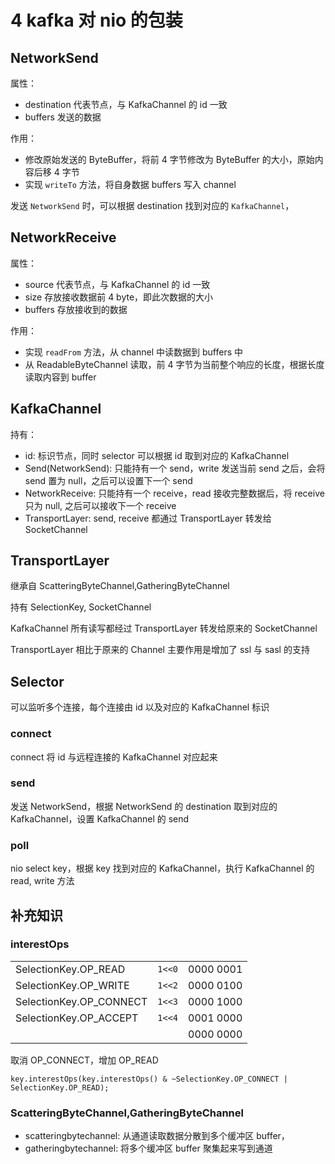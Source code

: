 # 4 kafka 对 nio 的包装

## NetworkSend

属性：
* destination 代表节点，与 KafkaChannel 的 id 一致
* buffers 发送的数据

作用：
* 修改原始发送的 ByteBuffer，将前 4 字节修改为 ByteBuffer 的大小，原始内容后移 4 字节
* 实现 `writeTo` 方法，将自身数据 buffers 写入 channel

发送 `NetworkSend` 时，可以根据 destination 找到对应的 `KafkaChannel`，

## NetworkReceive

属性：
* source 代表节点，与 KafkaChannel 的 id 一致
* size    存放接收数据前 4 byte，即此次数据的大小
* buffers 存放接收到的数据

作用：
* 实现 `readFrom` 方法，从 channel 中读数据到 buffers 中
* 从 ReadableByteChannel 读取，前 4 字节为当前整个响应的长度，根据长度读取内容到 buffer

## KafkaChannel

持有：
* id: 标识节点，同时 selector 可以根据 id 取到对应的 KafkaChannel
* Send(NetworkSend): 只能持有一个 send，write 发送当前 send 之后，会将 send 置为 null，之后可以设置下一个 send
* NetworkReceive: 只能持有一个 receive，read 接收完整数据后，将 receive 只为 null, 之后可以接收下一个 receive
* TransportLayer: send, receive 都通过 TransportLayer 转发给 SocketChannel

## TransportLayer

继承自 ScatteringByteChannel,GatheringByteChannel

持有 SelectionKey, SocketChannel

KafkaChannel 所有读写都经过 TransportLayer 转发给原来的 SocketChannel

TransportLayer 相比于原来的 Channel 主要作用是增加了 ssl 与 sasl 的支持

## Selector

可以监听多个连接，每个连接由 id 以及对应的 KafkaChannel 标识

### connect

connect 将 id 与远程连接的 KafkaChannel 对应起来

### send

发送 NetworkSend，根据 NetworkSend 的 destination 取到对应的 KafkaChannel，设置 KafkaChannel 的 send

### poll

nio select key，根据 key 找到对应的 KafkaChannel，执行 KafkaChannel 的 read, write 方法

## 补充知识

### interestOps

|                         |        |           |
|-------------------------|--------|-----------|
| SelectionKey.OP_READ    | `1<<0` | 0000 0001 |
| SelectionKey.OP_WRITE   | `1<<2` | 0000 0100 |
| SelectionKey.OP_CONNECT | `1<<3` | 0000 1000 |
| SelectionKey.OP_ACCEPT  | `1<<4` | 0001 0000 |
|                         |        | 0000 0000 |

取消 OP_CONNECT，增加 OP_READ

    key.interestOps(key.interestOps() & ~SelectionKey.OP_CONNECT | SelectionKey.OP_READ);

### ScatteringByteChannel,GatheringByteChannel

* scatteringbytechannel: 从通道读取数据分散到多个缓冲区 buffer，
* gatheringbytechannel: 将多个缓冲区 buffer 聚集起来写到通道

